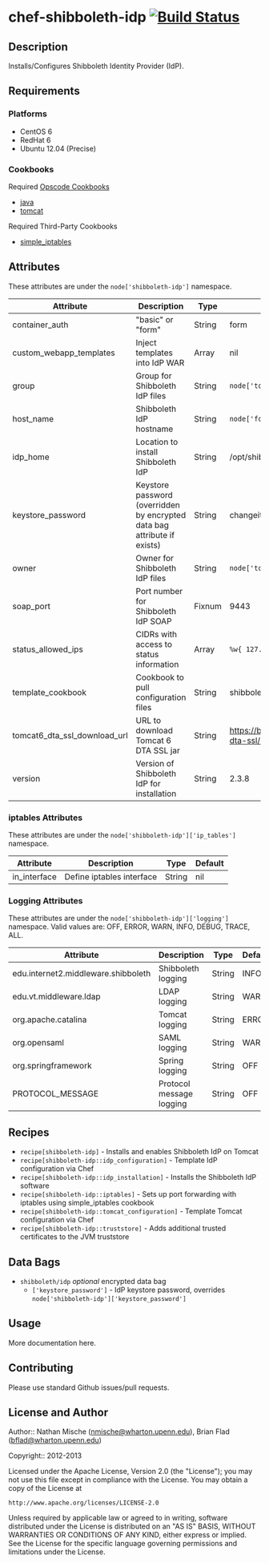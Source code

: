 # chef-shibboleth-idp [![Build Status](https://secure.travis-ci.org/wharton/chef-shibboleth-idp.png?branch=master)](http://travis-ci.org/wharton/chef-shibboleth-idp)

## Description

Installs/Configures Shibboleth Identity Provider (IdP).

## Requirements

### Platforms

* CentOS 6
* RedHat 6
* Ubuntu 12.04 (Precise)

### Cookbooks

Required [Opscode Cookbooks](http://github.com/opscode-cookbooks/)

* [java](https://github.com/opscode-cookbooks/java)
* [tomcat](https://github.com/opscode-cookbooks/tomcat)

Required Third-Party Cookbooks

* [simple_iptables](https://github.com/dcrosta/cookbook-simple-iptables)

## Attributes

These attributes are under the `node['shibboleth-idp']` namespace.

Attribute | Description | Type | Default
----------|-------------|------|--------
container_auth | "basic" or "form" | String | form
custom_webapp_templates | Inject templates into IdP WAR | Array | nil
group | Group for Shibboleth IdP files | String | `node['tomcat']['group']`
host_name | Shibboleth IdP hostname | String | `node['fqdn']`
idp_home | Location to install Shibboleth IdP | String | /opt/shibboleth-idp
keystore_password | Keystore password (overridden by encrypted data bag attribute if exists) | String | changeit
owner | Owner for Shibboleth IdP files | String | `node['tomcat']['user']`
soap_port | Port number for Shibboleth IdP SOAP | Fixnum | 9443
status_allowed_ips | CIDRs with access to status information | Array | `%w{ 127.0.0.1/32 ::1/128 }`
template_cookbook | Cookbook to pull configuration files | String | shibboleth-idp
tomcat6_dta_ssl_download_url | URL to download Tomcat 6 DTA SSL jar | String | https://build.shibboleth.net/nexus/content/repositories/releases/edu/internet2/middleware/security/tomcat6/tomcat6-dta-ssl/1.0.0/tomcat6-dta-ssl-1.0.0.jar
version | Version of Shibboleth IdP for installation | String | 2.3.8

### iptables Attributes

These attributes are under the `node['shibboleth-idp']['ip_tables']` namespace.

Attribute | Description | Type | Default
----------|-------------|------|--------
in_interface | Define iptables interface | String | nil

### Logging Attributes

These attributes are under the `node['shibboleth-idp']['logging']` namespace. Valid values are: OFF, ERROR, WARN, INFO, DEBUG, TRACE, ALL.

Attribute | Description | Type | Default
----------|-------------|------|--------
edu.internet2.middleware.shibboleth | Shibboleth logging | String | INFO
edu.vt.middleware.ldap | LDAP logging | String | WARN
org.apache.catalina | Tomcat logging | String | ERROR
org.opensaml | SAML logging | String | WARN
org.springframework | Spring logging | String | OFF
PROTOCOL_MESSAGE | Protocol message logging | String | OFF

## Recipes

* `recipe[shibboleth-idp]` - Installs and enables Shibboleth IdP on Tomcat
* `recipe[shibboleth-idp::idp_configuration]` - Template IdP configuration via Chef
* `recipe[shibboleth-idp::idp_installation]` - Installs the Shibboleth IdP software
* `recipe[shibboleth-idp::iptables]` - Sets up port forwarding with iptables using simple_iptables cookbook
* `recipe[shibboleth-idp::tomcat_configuration]` - Template Tomcat configuration via Chef
* `recipe[shibboleth-idp::truststore]` - Adds additional trusted certificates to the JVM truststore

## Data Bags

* `shibboleth/idp` _optional_ encrypted data bag
  * `['keystore_password']` - IdP keystore password, overrides `node['shibboleth-idp']['keystore_password']`

## Usage

More documentation here.

## Contributing

Please use standard Github issues/pull requests.

## License and Author
      
Author:: Nathan Mische (<nmische@wharton.upenn.edu>), Brian Flad (<bflad@wharton.upenn.edu>)

Copyright:: 2012-2013

Licensed under the Apache License, Version 2.0 (the "License");
you may not use this file except in compliance with the License.
You may obtain a copy of the License at

    http://www.apache.org/licenses/LICENSE-2.0

Unless required by applicable law or agreed to in writing, software
distributed under the License is distributed on an "AS IS" BASIS,
WITHOUT WARRANTIES OR CONDITIONS OF ANY KIND, either express or implied.
See the License for the specific language governing permissions and
limitations under the License.